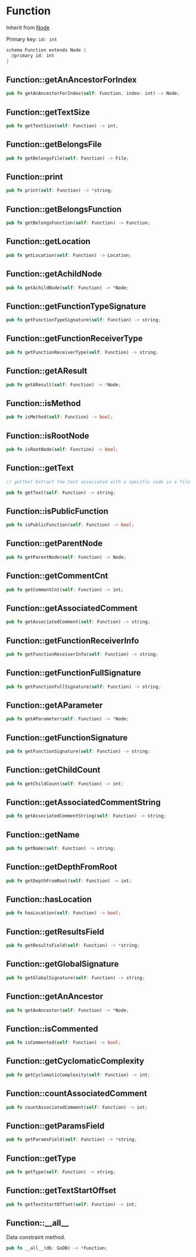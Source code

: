 # Function

Inherit from [Node](./Node.md)

Primary key: `id: int`

```rust
schema Function extends Node {
  @primary id: int
}
```
## Function::getAnAncestorForIndex

```rust
pub fn getAnAncestorForIndex(self: Function, index: int) -> Node;
```
## Function::getTextSize

```rust
pub fn getTextSize(self: Function) -> int;
```
## Function::getBelongsFile

```rust
pub fn getBelongsFile(self: Function) -> File;
```
## Function::print

```rust
pub fn print(self: Function) -> *string;
```
## Function::getBelongsFunction

```rust
pub fn getBelongsFunction(self: Function) -> Function;
```
## Function::getLocation

```rust
pub fn getLocation(self: Function) -> Location;
```
## Function::getAchildNode

```rust
pub fn getAchildNode(self: Function) -> *Node;
```
## Function::getFunctionTypeSignature

```rust
pub fn getFunctionTypeSignature(self: Function) -> string;
```
## Function::getFunctionReceiverType

```rust
pub fn getFunctionReceiverType(self: Function) -> string;
```
## Function::getAResult

```rust
pub fn getAResult(self: Function) -> *Node;
```
## Function::isMethod

```rust
pub fn isMethod(self: Function) -> bool;
```
## Function::isRootNode

```rust
pub fn isRootNode(self: Function) -> bool;
```
## Function::getText

```java
// getText Extract the text associated with a specific node in a file
```
```rust
pub fn getText(self: Function) -> string;
```
## Function::isPublicFunction

```rust
pub fn isPublicFunction(self: Function) -> bool;
```
## Function::getParentNode

```rust
pub fn getParentNode(self: Function) -> Node;
```
## Function::getCommentCnt

```rust
pub fn getCommentCnt(self: Function) -> int;
```
## Function::getAssociatedComment

```rust
pub fn getAssociatedComment(self: Function) -> string;
```
## Function::getFunctionReceiverInfo

```rust
pub fn getFunctionReceiverInfo(self: Function) -> string;
```
## Function::getFunctionFullSignature

```rust
pub fn getFunctionFullSignature(self: Function) -> string;
```
## Function::getAParameter

```rust
pub fn getAParameter(self: Function) -> *Node;
```
## Function::getFunctionSignature

```rust
pub fn getFunctionSignature(self: Function) -> string;
```
## Function::getChildCount

```rust
pub fn getChildCount(self: Function) -> int;
```
## Function::getAssociatedCommentString

```rust
pub fn getAssociatedCommentString(self: Function) -> string;
```
## Function::getName

```rust
pub fn getName(self: Function) -> string;
```
## Function::getDepthFromRoot

```rust
pub fn getDepthFromRoot(self: Function) -> int;
```
## Function::hasLocation

```rust
pub fn hasLocation(self: Function) -> bool;
```
## Function::getResultsField

```rust
pub fn getResultsField(self: Function) -> *string;
```
## Function::getGlobalSignature

```rust
pub fn getGlobalSignature(self: Function) -> string;
```
## Function::getAnAncestor

```rust
pub fn getAnAncestor(self: Function) -> *Node;
```
## Function::isCommented

```rust
pub fn isCommented(self: Function) -> bool;
```
## Function::getCyclomaticComplexity

```rust
pub fn getCyclomaticComplexity(self: Function) -> int;
```
## Function::countAssociatedComment

```rust
pub fn countAssociatedComment(self: Function) -> int;
```
## Function::getParamsField

```rust
pub fn getParamsField(self: Function) -> *string;
```
## Function::getType

```rust
pub fn getType(self: Function) -> string;
```
## Function::getTextStartOffset

```rust
pub fn getTextStartOffset(self: Function) -> int;
```
## Function::\_\_all\_\_

Data constraint method.

```rust
pub fn __all__(db: GoDB) -> *Function;
```
